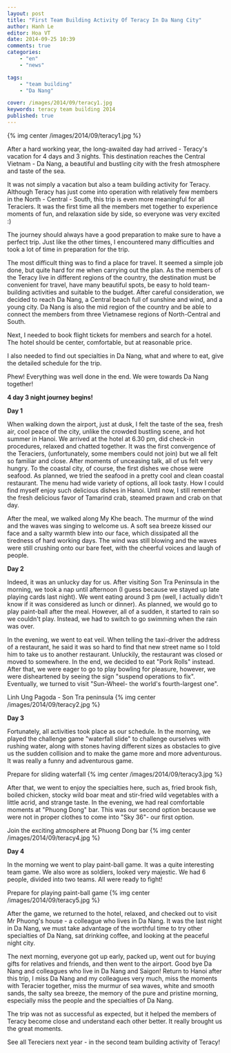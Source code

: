 ```yaml
---
layout: post
title: "First Team Building Activity Of Teracy In Da Nang City"
author: Hanh Le
editor: Hoa VT
date: 2014-09-25 10:39
comments: true
categories:
    - "en"
    - "news"

tags:
    - "team building"
    - "Da Nang"

cover: /images/2014/09/teracy1.jpg
keywords: teracy team building 2014
published: true
---
```

{% img center /images/2014/09/teracy1.jpg %}

After a hard working year, the long-awaited day had arrived - Teracy's vacation for 4 days and 3 nights.
This destination reaches the Central Vietnam - Da Nang, a beautiful and bustling city with the fresh
atmosphere and taste of the sea.

It was not simply a vacation but also a team building activity for Teracy. Although Teracy has just
come into operation with relatively few members in the North - Central - South, this trip is even
more meaningful for all Teraciers. It was the first time all the members met together to experience
moments of fun, and relaxation side by side, so everyone was very excited :)

<!-- more -->

The journey should always have a good preparation to make sure to have a perfect trip. Just like the
other times, I encountered many difficulties and took a lot of time in preparation for the trip.

The most difficult thing was to find a place for travel. It seemed a simple job done, but quite hard
for me when carrying out the plan. As the members of the Teracy live in different regions of the country,
the destination must be convenient for travel, have many beautiful spots, be easy to hold team-building
activities and suitable to the budget. After careful consideration, we decided to reach Da Nang, a
Central beach full of sunshine and wind, and a young city. Da Nang is also the mid region of the
country and be able to connect the members from three Vietnamese regions of North-Central and South.

Next, I needed to book flight tickets for members and search for a hotel. The hotel should be center,
comfortable, but at reasonable price.

I also needed to find out specialties in Da Nang, what and where to eat, give the detailed schedule
for the trip.

Phew!  Everything was well done in the end. We were towards Da Nang together!

**4 day 3 night journey begins!**

**Day 1**

When walking down the airport, just at dusk, I felt the taste of the sea, fresh air, cool
peace of the city, unlike the crowded bustling scene, and hot summer in Hanoi. We
arrived at the hotel at 6.30 pm, did check-in procedures, relaxed and chatted together.
It was the first convergence of the Teraciers, (unfortunately, some members could not join) but we all
felt so familiar and close. After moments of unceasing talk, all of us felt very hungry. To the coastal
city, of course, the first dishes we chose were seafood. As planned, we tried the seafood in a pretty
cool and clean coastal restaurant. The menu had wide variety of options, all look tasty. How I could
find myself enjoy such delicious dishes in Hanoi. Until now, I still remember the fresh delicious
favor of Tamarind crab, steamed prawn and crab on that day.

After the meal, we walked along My Khe beach. The murmur of the wind and the waves was singing to
welcome us. A soft sea breeze kissed our face and a salty warmth blew into our face, which dissipated
all the tiredness of hard working days. The wind was still blowing and the waves were still crushing
onto our bare feet, with the cheerful voices and laugh of people.

**Day 2**

Indeed, it was an unlucky day for us. After visiting Son Tra Peninsula in the morning, we took a nap
until afternoon (I guess because we stayed up late playing cards last night). We went eating around
3 pm (well, I actually didn't know if it was considered as lunch or dinner). As planned, we would go
to play paint-ball after the meal. However, all of a sudden, it started to rain so we couldn't play.
Instead, we had to switch to go swimming when the rain was over.

In the evening, we went to eat veil. When telling the taxi-driver the address of a restaurant, he
said it was so hard to find that new street name so I told him to take us to another restaurant. Unluckily,
the restaurant was closed or moved to somewhere. In the end, we decided to eat "Pork Rolls" instead.
After that, we were eager to go to play bowling for pleasure, however, we were disheartened by seeing
the sign "suspend operations to fix". Eventually, we turned to visit "Sun-Wheel- the world's
fourth-largest one".

Linh Ung Pagoda - Son Tra peninsula {% img center /images/2014/09/teracy2.jpg %}

**Day 3**

Fortunately, all activities took place as our schedule. In the morning, we played the
challenge game "waterfall slide" to challenge ourselves with rushing water, along with stones having
different sizes as obstacles to give us the sudden collision and to make the game more and more
adventurous. It was really a funny and adventurous game.

Prepare for sliding waterfall {% img center /images/2014/09/teracy3.jpg %}

After that, we went to enjoy the specialties here, such as, fried brook fish, boiled chicken, stocky
wild boar meat and stir-fried wild vegetables with a little acrid, and strange taste. In the evening,
we had real comfortable moments at "Phuong Dong" bar. This was our second option because we were not
in proper clothes to come into "Sky 36"- our first option.

Join the exciting atmosphere at Phuong Dong bar {% img center /images/2014/09/teracy4.jpg %}

**Day 4**

In the morning we went to play paint-ball game. It was a quite interesting team game. We also wore as
soldiers, looked very majestic. We had 6 people, divided into two teams. All were ready to fight!

Prepare for playing paint-ball game {% img center /images/2014/09/teracy5.jpg %}

After the game, we returned to the hotel, relaxed, and checked out to visit Mr Phuong's house - a
colleague who lives in Da Nang. It was the last night in Da Nang, we must take advantage of the worthful
time to try other specialties of Da Nang, sat drinking coffee, and looking at the peaceful night
city.

The next morning, everyone got up early, packed up, went out for buying gifts for relatives and friends,
and then went to the airport. Good bye Da Nang and colleagues who live in Da Nang and Saigon!
Return to Hanoi after this trip, I miss Da Nang and my colleagues very much, miss the moments
with Teracier together, miss the murmur of sea waves, white and smooth sands,
the salty sea breeze, the memory of the pure and pristine morning, especially miss the people and the
specialties of Da Nang.

The trip was not as successful as expected, but it helped the members of Teracy become close and
understand each other better. It really brought us the great moments.

See all Tereciers next year - in the second team building activity of Teracy!

